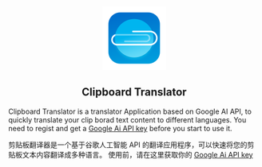 <div align="center">
</br>
  
<img src="./ClipboardTranslator/Assets.xcassets/AppIcon.appiconset/Cliptrans-1.png" width="128px">
</br>


## Clipboard Translator

</div>

Clipboard Translator is a translator Application based on Google AI API, to quickly translate your clip borad text content to different languages.
You need to regist and get a [Google Ai API key](https://aistudio.google.com/app/apikey) before you start to use it.

剪贴板翻译器是一个基于谷歌人工智能 API 的翻译应用程序，可以快速将您的剪贴板文本内容翻译成多种语言。
使用前，请在这里获取你的 [Google Ai API key](https://aistudio.google.com/app/apikey)
